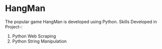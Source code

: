 # HangMan
The popular game HangMan is developed using Python.
Skills Developed in Project-:
1) Python Web Scraping
2) Python String Manipulation
